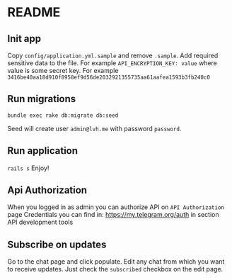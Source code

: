 # README

## Init app
Copy `config/application.yml.sample` and remove `.sample`.
Add required sensitive data to the file.
For example `API_ENCRYPTION_KEY: value` where value is some secret key. For example `3416be40aa18d910f8958ef9d56de2032921355735aa61aafea1593b3fb240c0`

## Run migrations
`bundle exec rake db:migrate db:seed`

Seed will create user `admin@lvh.me` with password `password`.

## Run application
`rails s`
Enjoy!

## Api Authorization
When you logged in as admin you can authorize API on `API Authorization` page
Credentials you can find in: https://my.telegram.org/auth in section API development tools

## Subscribe on updates
Go to the chat page and click populate. Edit any chat from which you want to receive updates. Just check the `subscribed` checkbox on the edit page.

